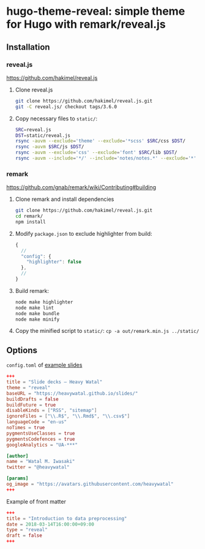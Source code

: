 # hugo-theme-reveal: simple theme for Hugo with remark/reveal.js

## Installation

### reveal.js

https://github.com/hakimel/reveal.js

1.  Clone reveal.js
    ```sh
    git clone https://github.com/hakimel/reveal.js.git
    git -C reveal.js/ checkout tags/3.6.0
    ```

1.  Copy necessary files to `static/`:
    ```sh
    SRC=reveal.js
    DST=static/reveal.js
    rsync -auvm --exclude='theme' --exclude='*scss' $SRC/css $DST/
    rsync -auvm $SRC/js $DST/
    rsync -auvm --exclude='css' --exclude='font' $SRC/lib $DST/
    rsync -auvm --include='*/' --include='notes/notes.*' --exclude='*' $SRC/plugin $DST/
    ```

### remark

https://github.com/gnab/remark/wiki/Contributing#building

1.  Clone remark and install dependencies
    ```sh
    git clone https://github.com/hakimel/reveal.js.git
    cd remark/
    npm install
    ```

1.  Modify `package.json` to exclude highlighter from build:
    ```js
    {
      //
      "config": {
        "highlighter": false
      },
      //
    }
    ```

1.  Build remark:
    ```sh
    node make highlighter
    node make lint
    node make bundle
    node make minify
    ```

1.  Copy the minified script to `static/`:
    `cp -a out/remark.min.js ../static/`

## Options

`config.toml` of [example slides](https://heavywatal.github.io/slides/)

```toml
+++
title = "Slide decks — Heavy Watal"
theme = "reveal"
baseURL = "https://heavywatal.github.io/slides/"
buildDrafts = false
buildFuture = true
disableKinds = ["RSS", "sitemap"]
ignoreFiles = ["\\.R$", "\\.Rmd$", "\\.csv$"]
languageCode = "en-us"
noTimes = true
pygmentsUseClasses = true
pygmentsCodefences = true
googleAnalytics = "UA-***"

[author]
name = "Watal M. Iwasaki"
twitter = "@heavywatal"

[params]
og_image = "https://avatars.githubusercontent.com/heavywatal"
+++
```

Example of front matter

```toml
+++
title = "Introduction to data preprocessing"
date = 2018-03-14T16:00:00+09:00
type = "reveal"
draft = false
+++
```
